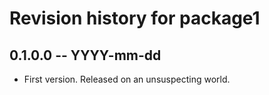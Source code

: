 # Revision history for package1

## 0.1.0.0 -- YYYY-mm-dd

* First version. Released on an unsuspecting world.
